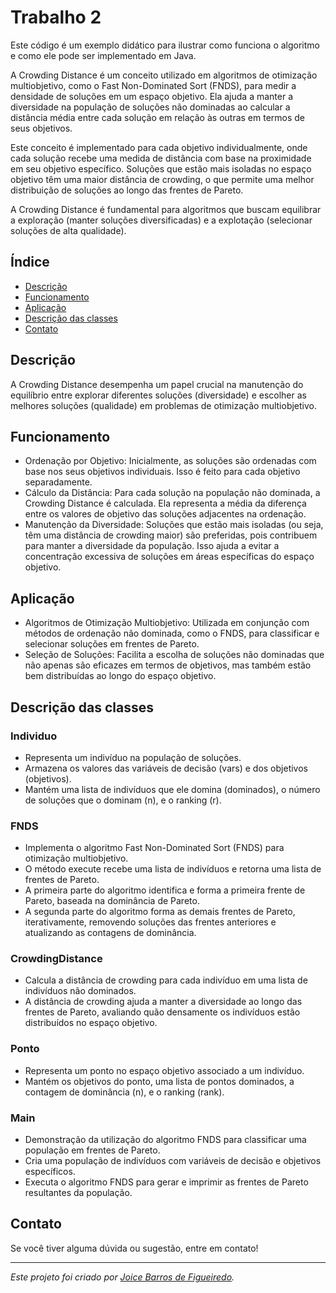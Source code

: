 # Trabalho 2
Este código é um exemplo didático para ilustrar como funciona o algoritmo  e como ele pode ser implementado em Java.

A Crowding Distance é um conceito utilizado em algoritmos de otimização multiobjetivo, como o Fast Non-Dominated Sort (FNDS), para medir a densidade de soluções em um espaço objetivo. Ela ajuda a manter a diversidade na população de soluções não dominadas ao calcular a distância média entre cada solução em relação às outras em termos de seus objetivos.

Este conceito é implementado para cada objetivo individualmente, onde cada solução recebe uma medida de distância com base na proximidade em seu objetivo específico. Soluções que estão mais isoladas no espaço objetivo têm uma maior distância de crowding, o que permite uma melhor distribuição de soluções ao longo das frentes de Pareto.

A Crowding Distance é fundamental para algoritmos que buscam equilibrar a exploração (manter soluções diversificadas) e a explotação (selecionar soluções de alta qualidade).


## Índice
- [Descrição](#Descrição)
- [Funcionamento](#Funcionamento)
- [Aplicação](#Aplicação)
- [Descrição das classes](#Descrição-das-classes)
- [Contato](#contato)

## Descrição
A Crowding Distance desempenha um papel crucial na manutenção do equilíbrio entre explorar diferentes soluções (diversidade) e escolher as melhores soluções (qualidade) em problemas de otimização multiobjetivo.

## Funcionamento
- Ordenação por Objetivo: Inicialmente, as soluções são ordenadas com base nos seus objetivos individuais. Isso é feito para cada objetivo separadamente.
- Cálculo da Distância: Para cada solução na população não dominada, a Crowding Distance é calculada. Ela representa a média da diferença entre os valores de objetivo das soluções adjacentes na ordenação.
- Manutenção da Diversidade: Soluções que estão mais isoladas (ou seja, têm uma distância de crowding maior) são preferidas, pois contribuem para manter a diversidade da população. Isso ajuda a evitar a concentração excessiva de soluções em áreas específicas do espaço objetivo.

## Aplicação
- Algoritmos de Otimização Multiobjetivo: Utilizada em conjunção com métodos de ordenação não dominada, como o FNDS, para classificar e selecionar soluções em frentes de Pareto.
- Seleção de Soluções: Facilita a escolha de soluções não dominadas que não apenas são eficazes em termos de objetivos, mas também estão bem distribuídas ao longo do espaço objetivo.

## Descrição das classes 

### Individuo
- Representa um indivíduo na população de soluções.
- Armazena os valores das variáveis de decisão (vars) e dos objetivos (objetivos).
- Mantém uma lista de indivíduos que ele domina (dominados), o número de soluções que o dominam (n), e o ranking (r). 

### FNDS
- Implementa o algoritmo Fast Non-Dominated Sort (FNDS) para otimização multiobjetivo.
- O método execute recebe uma lista de indivíduos e retorna uma lista de frentes de Pareto.
- A primeira parte do algoritmo identifica e forma a primeira frente de Pareto, baseada na dominância de Pareto.
- A segunda parte do algoritmo forma as demais frentes de Pareto, iterativamente, removendo soluções das frentes anteriores e atualizando as contagens de dominância.

### CrowdingDistance
- Calcula a distância de crowding para cada indivíduo em uma lista de indivíduos não dominados.
- A distância de crowding ajuda a manter a diversidade ao longo das frentes de Pareto, avaliando quão densamente os indivíduos estão distribuídos no espaço objetivo.

### Ponto
- Representa um ponto no espaço objetivo associado a um indivíduo.
- Mantém os objetivos do ponto, uma lista de pontos dominados, a contagem de dominância (n), e o ranking (rank).

### Main
- Demonstração da utilização do algoritmo FNDS para classificar uma população em frentes de Pareto.
- Cria uma população de indivíduos com variáveis de decisão e objetivos específicos.
- Executa o algoritmo FNDS para gerar e imprimir as frentes de Pareto resultantes da população.

## Contato

Se você tiver alguma dúvida ou sugestão, entre em contato!

---

*Este projeto foi criado por [Joice Barros de Figueiredo](https://github.com/JoyFigueiredo).*
